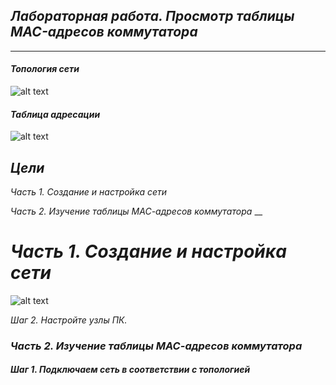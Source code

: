 ## *Лабораторная работа. Просмотр таблицы MAC-адресов коммутатора* ##
___
#### 	*Топология сети*
![alt text](https://github.com/Eliminir/OTUSLABS/blob/Labs/LAB2/1.JPG)

#### *Таблица адресации*
![alt text](https://github.com/Eliminir/OTUSLABS/blob/Labs/LAB2/2.JPG)
	
 ## *Цели*
 *Часть 1. Создание и настройка сети*
 
 *Часть 2. Изучение таблицы МАС-адресов коммутатора*
__


# *Часть 1. Создание и настройка сети*

![alt text](https://github.com/Eliminir/OTUSLABS/blob/Labs/LAB2/3.JPG)

*Шаг 2. Настройте узлы ПК.*


### *Часть 2. Изучение таблицы МАС-адресов коммутатора*

#### *Шаг 1. Подключаем сеть в соответствии с топологией*



